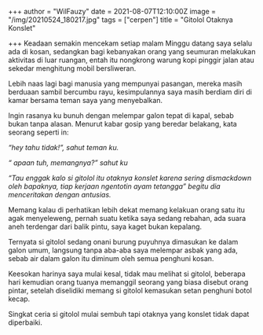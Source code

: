 +++
author = "WilFauzy"
date = 2021-08-07T12:10:00Z
image = "/img/20210524_180217.jpg"
tags = ["cerpen"]
title = "Gitolol Otaknya Konslet"

+++
Keadaan semakin mencekam setiap malam Minggu datang saya selalu ada di kosan, sedangkan bagi kebanyakan orang yang seumuran melakukan aktivitas di luar ruangan, entah itu nongkrong warung kopi pinggir jalan atau sekedar menghitung mobil bersliweran.

Lebih naas lagi bagi manusia yang mempunyai pasangan, mereka masih berduaan sambil bercumbu rayu, kesimpulannya saya masih berdiam diri di kamar bersama teman saya yang menyebalkan.

Ingin rasanya ku bunuh dengan melempar galon tepat di kapal, sebab bukan tanpa alasan. Menurut kabar gosip yang beredar belakang, kata seorang seperti in:

_“hey tahu tidak!”, sahut teman ku._

_“ apaan tuh, memangnya?” sahut ku_

_“Tau enggak kalo si gitolol itu otaknya konslet karena sering dismackdown oleh bapaknya, tiap kerjaan ngentotin ayam tetangga” begitu dia menceritakan dengan antusias._

Memang kalau di perhatikan lebih dekat memang kelakuan orang satu itu agak menyeleweng, pernah suatu ketika saya sedang rebahan, ada suara aneh terdengar dari balik pintu, saya kaget bukan kepalang.

Ternyata si gitolol sedang onani burung puyuhnya dimasukan ke dalam galon umum, langsung tanpa aba-aba saya melempar asbak yang ada, sebab air dalam galon itu diminum oleh semua penghuni kosan.

Keesokan harinya saya mulai kesal, tidak mau melihat si gitolol, beberapa hari kemudian orang tuanya memanggil seorang yang biasa disebut orang pintar, setelah diselidiki memang si gitolol kemasukan setan penghuni botol kecap.

Singkat ceria si gitolol mulai sembuh tapi otaknya yang konslet tidak dapat diperbaiki.